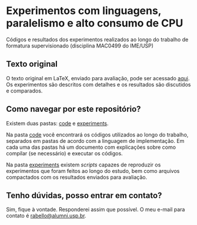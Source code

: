 # Experimentos com linguagens, paralelismo e alto consumo de CPU

Códigos e resultados dos experimentos realizados ao longo do trabalho de formatura supervisionado (disciplina MAC0499 do IME/USP)

## Texto original
O texto original em LaTeX, enviado para avaliação, pode ser acessado [aqui](https://www.overleaf.com/read/wsfqgdxxhhyr). Os experimentos são descritos com detalhes e os resultados são discutidos e comparados.

## Como navegar por este repositório?

Existem duas pastas: [code](code) e [experiments](experiments).

Na pasta [code](code) você encontrará os códigos utilizados ao longo do trabalho, separados em pastas de acordo com a linguagem de implementação. Em cada uma das pastas há um documento com explicações sobre como compilar (se necessário) e executar os códigos.

Na pasta [experiments](experiments) existem _scripts_ capazes de reproduzir os experimentos que foram feitos ao longo do estudo, bem como arquivos compactados com os resultados enviados para avaliação.

## Tenho dúvidas, posso entrar em contato?

Sim, fique à vontade. Responderei assim que possível. O meu e-mail para contato é [rabello@alumni.usp.br](mailto:rabello@alumni.usp.br).


